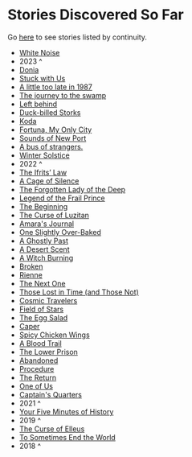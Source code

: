 # Stories Discovered So Far

Go [here](./group.md) to see stories listed by continuity.

- [White Noise](./045/index.md)
- 2023 ^
- [Donia](./044/index.md)
- [Stuck with Us](./043/index.md)
- [A little too late in 1987](./042/index.md)
- [The journey to the swamp](./041/index.md)
- [Left behind](./031/index.md)
- [Duck-billed Storks](./030/index.md)
- [Koda](./029/index.md)
- [Fortuna, My Only City](./028/index.md)
- [Sounds of New Port](./027/index.md)
- [A bus of strangers.](./026/index.md)
- [Winter Solstice](./025/index.md)
- 2022 ^
- [The Ifrits’ Law](./039/index.md)
- [A Cage of Silence](./038/index.md)
- [The Forgotten Lady of the Deep](./036/index.md)
- [Legend of the Frail Prince](./035/index.md)
- [The Beginning](./024/index.md)
- [The Curse of Luzitan](./034/index.md)
- [Amara's Journal](./033/index.md)
- [One Slightly Over-Baked](./023/index.md)
- [A Ghostly Past](./022/index.md)
- [A Desert Scent](./020/index.md)
- [A Witch Burning](./019/index.md)
- [Broken](./018/index.md)
- [Rienne](./017/index.md)
- [The Next One](./016/index.md)
- [Those Lost in Time (and Those Not)](./015/index.md)
- [Cosmic Travelers](./013/index.md)
- [Field of Stars](./012/index.md)
- [The Egg Salad](./011/index.md)
- [Caper](./010/index.md)
- [Spicy Chicken Wings](./009/index.md)
- [A Blood Trail](./008/index.md)
- [The Lower Prison](./007/index.md)
- [Abandoned](./006/index.md)
- [Procedure](./005/index.md)
- [The Return](./004/index.md)
- [One of Us](./003/index.md)
- [Captain's Quarters](./002/index.md)
- 2021 ^
- [Your Five Minutes of History](./040/index.md)
- 2019 ^
- [The Curse of Elleus](./032/index.md)
- [To Sometimes End the World](./037/index.md)
- 2018 ^
